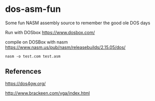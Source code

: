 # dos-asm-fun
Some fun NASM assembly source to remember the good ole DOS days

Run with DOSbox https://www.dosbox.com/

compile on DOSBox with nasm https://www.nasm.us/pub/nasm/releasebuilds/2.15.05/dos/

`nasm -o test.com test.asm`


## References

https://dos4gw.org/

http://www.brackeen.com/vga/index.html
